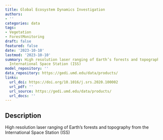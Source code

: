 ```yaml
---
title: Global Ecosystem Dynamics Investigation
authors:
- ''
categories: data
tags:
- Vegetation
- ForestMonitoring
draft: false
featured: false
date: '2023-10-10'
lastmod: '2023-10-10'
summary: High resolution laser ranging of Earth’s forests and topography from the
  International Space Station (ISS)
model_repository: ''
data_repository: https://gedi.umd.edu/data/products/
links:
  url_doi: https://doi.org/10.1016/j.srs.2020.100002
  url_pdf: ''
  url_source: https://gedi.umd.edu/data/products/
  url_docs: ''
---
```


## Description

High resolution laser ranging of Earth’s forests and topography from the International Space Station (ISS)

